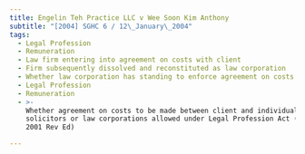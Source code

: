 ```yaml
---
title: Engelin Teh Practice LLC v Wee Soon Kim Anthony
subtitle: "[2004] SGHC 6 / 12\_January\_2004"
tags:
  - Legal Profession
  - Remuneration
  - Law firm entering into agreement on costs with client
  - Firm subsequently dissolved and reconstituted as law corporation
  - Whether law corporation has standing to enforce agreement on costs
  - Legal Profession
  - Remuneration
  - >-
    Whether agreement on costs to be made between client and individual
    solicitors or law corporations allowed under Legal Profession Act (Cap 161,
    2001 Rev Ed)

---
```


